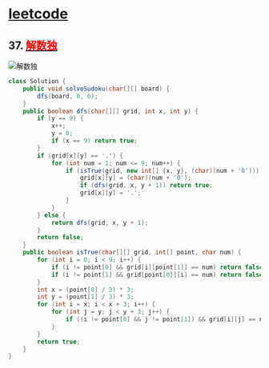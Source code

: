 # [leetcode](../leetcode.md)

## 37. [<font color=red>解数独</font>](https://leetcode-cn.com/problems/sudoku-solver/)
![解数独](https://assets.leetcode-cn.com/aliyun-lc-upload/uploads/2021/04/12/250px-sudoku-by-l2g-20050714_solutionsvg.png)

```java
class Solution {
	public void solveSudoku(char[][] board) {
		dfs(board, 0, 0);
	}
	public boolean dfs(char[][] grid, int x, int y) {
		if (y == 9) {
			x++;
			y = 0;
			if (x == 9) return true;
		}
		if (grid[x][y] == '.') {
			for (int num = 1; num <= 9; num++) {
				if (isTrue(grid, new int[] {x, y}, (char)(num + '0'))) {
					grid[x][y] = (char)(num + '0');
					if (dfs(grid, x, y + 1)) return true;
					grid[x][y] = '.';
				}
			}
		} else {
			return dfs(grid, x, y + 1);
		}
		return false;
	}
	public boolean isTrue(char[][] grid, int[] point, char num) {
		for (int i = 0; i < 9; i++) {
			if (i != point[0] && grid[i][point[1]] == num) return false;
			if (i != point[1] && grid[point[0]][i] == num) return false;
		}
		int x = (point[0] / 3) * 3;
		int y = (point[1] / 3) * 3;
		for (int i = x; i < x + 3; i++) {
			for (int j = y; j < y + 3; j++) {
				if ((i != point[0] && j != point[1]) && grid[i][j] == num) return false;
			}
		}
		return true;
	}
}